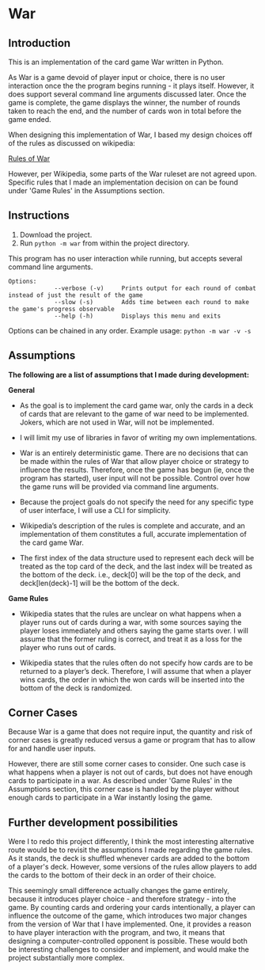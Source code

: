# War

## Introduction

This is an implementation of the card game War written in Python. 

As War is a game devoid of player input or choice, there is no user interaction once the the program begins running - it plays itself. However, it does support several command line arguments discussed later. Once the game is complete, the game displays the winner, the number of rounds taken to reach the end, and the number of cards won in total before the game ended. 

When designing this implementation of War, I based my design choices off of the rules as discussed on wikipedia:

[Rules of War](https://en.wikipedia.org/wiki/War_(card_game)#Gameplay)

However, per Wikipedia, some parts of the War ruleset are not agreed upon. Specific rules that I made an implementation decision on can be found under 'Game Rules' in the Assumptions section.

## Instructions
1. Download the project.  
2. Run `python -m war` from within the project directory.

This program has no user interaction while running, but accepts several command line arguments.

    Options:    
                 --verbose (-v)     Prints output for each round of combat instead of just the result of the game
                 --slow (-s)        Adds time between each round to make the game's progress observable
                 --help (-h)        Displays this menu and exits
    
Options can be chained in any order.
Example usage: `python -m war -v -s`
 
## Assumptions

**The following are a list of assumptions that I made during development:**

**General**
 
 - As the goal is to implement the card game war, only the cards in a deck of cards that are relevant to the game of war need to be implemented. Jokers, which are not used in War, will not be implemented. 

 - I will limit my use of libraries in favor of writing my own implementations.
 
 - War is an entirely deterministic game. There are no decisions that can be made within the rules of War that allow player choice or strategy to influence the results. Therefore, once the game has begun (ie, once the program has started), user input will not be possible. Control over how the game runs will be provided via command line arguments.

 - Because the project goals do not specify the need for any specific type of user interface, I will use a CLI for simplicity. 
  
 - Wikipedia’s description of the rules is complete and accurate, and an implementation of them constitutes a full, accurate implementation of the card game War.
 
 - The first index of the data structure used to represent each deck will be treated as the top card of the deck, and the last index will be treated as the bottom of the deck. i.e., deck[0] will be the top of the deck, and deck[len(deck)-1] will be the bottom of the deck.

**Game Rules**

 - Wikipedia states that the rules are unclear on what happens when a player runs out of cards during a war, with some sources saying the player loses immediately and others saying the game starts over. I will assume that the former ruling is correct, and treat it as a loss for the player who runs out of cards.

 - Wikipedia states that the rules often do not specify how cards are to be returned to a player’s deck. Therefore, I will assume that when a player wins cards, the order in which the won cards will be inserted into the bottom of the deck is randomized.

## Corner Cases

Because War is a game that does not require input, the quantity and risk of corner cases is greatly reduced versus a game or program that has to allow for and handle user inputs.

However, there are still some corner cases to consider. One such case is what happens when a player is not out of cards, but does not have enough cards to participate in a war.
As described under 'Game Rules' in the Assumptions section, this corner case is handled by the player without enough cards to participate in a War instantly losing the game. 

## Further development possibilities 

Were I to redo this project differently, I think the most interesting alternative route would be to revisit the assumptions I made regarding the game rules. As it stands, the deck is shuffled whenever
cards are added to the bottom of a player's deck. However, some versions of the rules allow players to add the cards to the bottom of their deck in an order of their choice.

This seemingly small difference actually changes the game entirely, because it introduces player choice - and therefore strategy - into the game. By counting cards and ordering your cards intentionally, a player can influence the outcome of the game,
which introduces two major changes from the version of War that I have implemented. One, it provides a reason to have player interaction with the program, and two, it means that designing a computer-controlled opponent is
possible. These would both be interesting challenges to consider and implement, and would make the project substantially more complex. 

